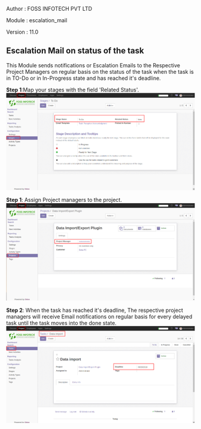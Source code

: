 
Author : FOSS INFOTECH PVT LTD

Module : escalation\_mail

Version : 11.0

<h2>Escalation Mail on status of the task</h2>

<p>This Module sends notifications or Escalation Emails to the Respective Project Managers on regular basis on the status of the task when the task is in TO-Do or in In-Progress state and has reached it's deadline.</p>

<b>Step 1</b>:Map your stages with the field 'Related Status'.
<img src="static/description/images/2.png">

<b>Step 1</b>: Assign Project managers to the project.
<img src="static/description/images/1.png">

<b>Step 2</b>: When the task has reached it's deadline, The respective project managers will receive Email notifications on regular basis for every delayed task until the task moves into the done state.
<img src="static/description/images/3.png">




